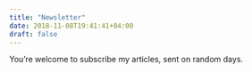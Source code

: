 ```yaml
---
title: "Newsletter"
date: 2018-11-08T19:41:41+04:00
draft: false
---
```


You’re welcome to subscribe my articles, sent on random days.
